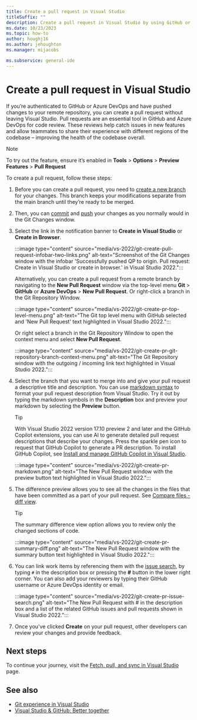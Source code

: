 ```yaml
---
title: Create a pull request in Visual Studio
titleSuffix: ""
description: Create a pull request in Visual Studio by using GitHub or Azure DevOps.
ms.date: 10/23/2023
ms.topic: how-to
author: houghj16
ms.author: jehoughton
ms.manager: mijacobs

ms.subservice: general-ide
---
```

# Create a pull request in Visual Studio 

If you’re authenticated to GitHub or Azure DevOps and have pushed changes to your remote repository, you can create a pull request without leaving Visual Studio. Pull requests are an essential tool in GitHub and Azure DevOps for code review.  These reviews help catch issues in new features and allow teammates to share their experience with different regions of the codebase – improving the health of the codebase overall.  

> [!NOTE]
> To try out the feature, ensure it’s enabled in **Tools** > **Options** > **Preview Features** > **Pull Request**

To create a pull request, follow these steps:

1. Before you can create a pull request, you need to [create a new branch](git-create-branch.md) for your changes. This branch keeps your modifications separate from the main branch until they’re ready to be merged.

1. Then, you can [commit](git-make-commit.md) and [push](git-push-remote.md) your changes as you normally would in the Git Changes window.

1. Select the link in the notification banner to **Create in Visual Studio** or **Create in Browser**.

   :::image type="content" source="media/vs-2022/git-create-pull-request-infobar-two-links.png" alt-text="Screenshot of the Git Changes window with the infobar 'Successfully pushed QP to origin. Pull request: Create in Visual Studio or create in browser.' in Visual Studio 2022.":::
   
   Alternatively, you can create a pull request from a remote branch by navigating to the **New Pull Request** window via the top-level menu **Git** > **GitHub** or **Azure DevOps** > **New Pull Request**. Or right-click a branch in the Git Repository Window.
   
   :::image type="content" source="media/vs-2022/git-create-pr-top-level-menu.png" alt-text="The Git top level menu with GitHub selected and 'New Pull Request' text highlighted in Visual Studio 2022."::: 

   Or right select a branch in the Git Repository Window to open the context menu and select **New Pull Request**.

   :::image type="content" source="media/vs-2022/git-create-pr-git-repository-branch-context-menu.png" alt-text="The Git Repository window with the outgoing / incoming link text highlighted in Visual Studio 2022."::: 

1. Select the branch that you want to merge into and give your pull request a descriptive title and description. You can use [markdown syntax](https://www.markdownguide.org/) to format your pull request description from Visual Studio. Try it out by typing the markdown symbols in the **Description** box and preview your markdown by selecting the **Preview** button.

   > [!TIP]
   > With Visual Studio 2022 version 17.10 preview 2 and later and the GitHub Copilot extensions, you can use AI to generate detailed pull request descriptions that describe your changes. Press the sparkle pen icon to request that GitHub Copilot to generate a PR description. To install GitHub Copilot, see [Install and manage GitHub Copilot in Visual Studio](../ide/visual-studio-github-copilot-install-and-states.md).

   :::image type="content" source="media/vs-2022/git-create-pr-markdown.png" alt-text="The New Pull Request window with the preview button text highlighted in Visual Studio 2022."::: 

1. The difference preview allows you to see all the changes in the files that have been committed as a part of your pull request. See [Compare files - diff view](../ide/compare-with.md).

   > [!TIP]
   > The summary difference view option allows you to review only the changed sections of code. 

   :::image type="content" source="media/vs-2022/git-create-pr-summary-diff.png" alt-text="The New Pull Request window with the summary button text highlighted in Visual Studio 2022."::: 

1. You can link work items by referencing them with the [issue search](https://devblogs.microsoft.com/visualstudio/reference-github-issues-and-pull-requests-in-visual-studio/), by typing `#` in the description box or pressing the **#** button in the lower right corner. You can also add your reviewers by typing their GitHub username or Azure DevOps identity or email. 

   :::image type="content" source="media/vs-2022/git-create-pr-issue-search.png" alt-text="The New Pull Request with # in the description box and a list of the related GitHub issues and pull requests shown in Visual Studio 2022."::: 

1. Once you’ve clicked **Create** on your pull request, other developers can review your changes and provide feedback.

## Next steps

To continue your journey, visit the [Fetch, pull, and sync in Visual Studio](git-fetch-pull-sync.md) page.

## See also

- [Git experience in Visual Studio](git-with-visual-studio.md)
- [Visual Studio & GitHub: Better together](https://visualstudio.microsoft.com/vs/github/)
